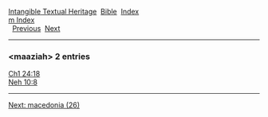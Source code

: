[Intangible Textual Heritage](../../index)  [Bible](../index) 
[Index](index)   
[m Index](_m_)  
  [Previous](c06999)  [Next](c07001) 

------------------------------------------------------------------------

### &lt;maaziah&gt; 2 entries

[Ch1 24:18](../kjv/ch1024.htm#018)  
[Neh 10:8](../kjv/neh010.htm#008)  

------------------------------------------------------------------------

[Next: macedonia (26)](c07001)
